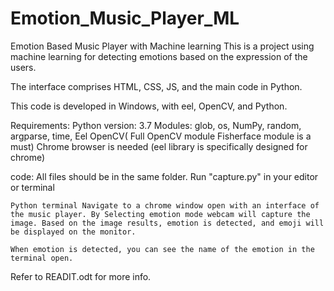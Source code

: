 # Emotion_Music_Player_ML
Emotion Based Music Player with Machine learning 
This is a project using machine learning for detecting emotions based on the expression of the users. 

The interface comprises HTML, CSS, JS, and the main code in Python.

This code is developed in Windows, with eel, OpenCV, and Python.

Requirements:
    Python version: 3.7 
    Modules: glob, os, NumPy, random, argparse, time, Eel
    OpenCV( Full OpenCV module  Fisherface module is a must)
    Chrome browser is needed (eel library is specifically designed for chrome)

code:
    All files should be in the same folder.
    Run "capture.py" in your editor or  terminal

    Python terminal Navigate to a chrome window open with an interface of the music player. By Selecting emotion mode webcam will capture the image. Based on the image results, emotion is detected, and emoji will be displayed on the monitor.

    When emotion is detected, you can see the name of the emotion in the terminal open.

Refer to READIT.odt for more info.
